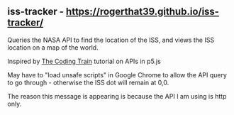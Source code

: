 ## iss-tracker - https://rogerthat39.github.io/iss-tracker/
Queries the NASA API to find the location of the ISS, and views the ISS location on a map of the world.

Inspired by [The Coding Train](https://www.youtube.com/channel/UCvjgXvBlbQiydffZU7m1_aw) tutorial on APIs in p5.js

May have to "load unsafe scripts" in Google Chrome to allow the API query to go through - otherwise the ISS dot will remain at 0,0.

The reason this message is appearing is because the API I am using is http only.
